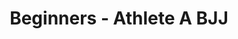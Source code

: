 ---
title: Beginners - Athlete A BJJ
layout: beginners
description: Brazillian Jiu Jitsu in Dublin 3.
---